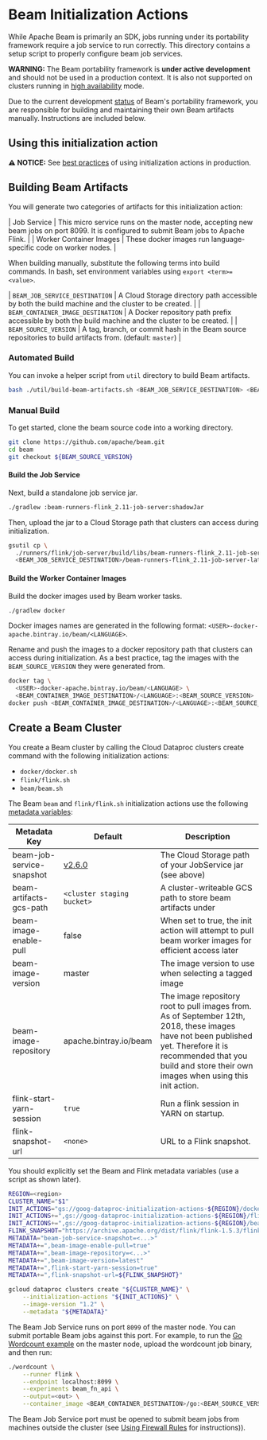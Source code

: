 # Beam Initialization Actions

While Apache Beam is primarily an SDK, jobs running under its portability
framework require a job service to run correctly.  This directory contains a
setup script to properly configure beam job services.

**WARNING:** The Beam portability framework is **under active development** and
should not be used in a production context.  It is also not supported on
clusters running in [high availability](https://cloud.google.com/dataproc/docs/concepts/configuring-clusters/high-availability) 
mode.

Due to the current development
[status](https://beam.apache.org/contribute/portability/#status) of Beam's
portability framework, you are responsible for building and maintaining their
own Beam artifacts manually. Instructions are included below.

## Using this initialization action

**:warning: NOTICE:** See [best practices](README.md#how-initialization-actions-are-used) of using initialization actions in production.

## Building Beam Artifacts

You will generate two categories of artifacts for this initialization action:

| Job Service | This micro service runs on the master node, accepting new beam jobs on port 8099.  It is configured to submit Beam jobs to Apache Flink. |
| Worker Container Images | These docker images run language-specific code on worker nodes. |

When building manually, substitute the following terms into build commands. In
bash, set environment variables using `export <term>=<value>`.

| `BEAM_JOB_SERVICE_DESTINATION` | A Cloud Storage directory path accessible by both the build machine and the cluster to be created. |
| `BEAM_CONTAINER_IMAGE_DESTINATION` | A Docker repository path prefix accessible by both the build machine and the cluster to be created. |
| `BEAM_SOURCE_VERSION` | A tag, branch, or commit hash in the Beam source repositories to build artifacts from. (default: `master`) |

### Automated Build

You can invoke a helper script from `util` directory to build Beam artifacts.

```bash
bash ./util/build-beam-artifacts.sh <BEAM_JOB_SERVICE_DESTINATION> <BEAM_CONTAINER_IMAGE_DESTINATION> [<BEAM_SOURCE_VERSION>]
```

### Manual Build

To get started, clone the beam source code into a working directory.

```bash
git clone https://github.com/apache/beam.git
cd beam
git checkout ${BEAM_SOURCE_VERSION}
```

#### Build the Job Service

Next, build a standalone job service jar.

```bash
./gradlew :beam-runners-flink_2.11-job-server:shadowJar
```

Then, upload the jar to a Cloud Storage path that clusters can access during
initialization.

```bash
gsutil cp \
  ./runners/flink/job-server/build/libs/beam-runners-flink_2.11-job-server-*-SNAPSHOT.jar \
  <BEAM_JOB_SERVICE_DESTINATION>/beam-runners-flink_2.11-job-server-latest-SNAPSHOT.jar
```

#### Build the Worker Container Images

Build the docker images used by Beam worker tasks.

```bash
./gradlew docker
```

Docker images names are generated in the following format:
`<USER>-docker-apache.bintray.io/beam/<LANGUAGE>`. 

Rename and push the images to a docker repository path that clusters can access
during initialization.  As a best practice, tag the images with the
`BEAM_SOURCE_VERSION` they were generated from.

```bash
docker tag \
  <USER>-docker-apache.bintray.io/beam/<LANGUAGE> \
  <BEAM_CONTAINER_IMAGE_DESTINATION>/<LANGUAGE>:<BEAM_SOURCE_VERSION>
docker push <BEAM_CONTAINER_IMAGE_DESTINATION>/<LANGUAGE>:<BEAM_SOURCE_VERSION>
```

## Create a Beam Cluster

You create a Beam cluster by calling the Cloud Dataproc clusters create command with the following initialization actions:

  - `docker/docker.sh`
  - `flink/flink.sh`
  - `beam/beam.sh`

The Beam `beam` and `flink/flink.sh` initialization actions use the following
[metadata variables](https://cloud.google.com/dataproc/docs/concepts/configuring-clusters/init-actions#passing_arguments_to_initialization_actions):

| Metadata Key | Default | Description |
| ------------ | ------- | ----------- |
| beam-job-service-snapshot | [v2.6.0](http://repo1.maven.org/maven2/org/apache/beam/beam-runners-flink_2.11-job-server/2.6.0/beam-runners-flink_2.11-job-server-2.6.0.jar) | The Cloud Storage path of your JobService jar (see above) |
| beam-artifacts-gcs-path | `<cluster staging bucket>` | A cluster-writeable GCS path to store beam artifacts under |
| beam-image-enable-pull | false | When set to true, the init action will attempt to pull beam worker images for efficient access later |
| beam-image-version | master | The image version to use when selecting a tagged image |
| beam-image-repository | apache.bintray.io/beam | The image repository root to pull images from. As of September 12th, 2018, these images have not been published yet.  Therefore it is recommended that you build and store their own images when using this init action. |
| flink-start-yarn-session | `true` | Run a flink session in YARN on startup. |
| flink-snapshot-url | `<none>` | URL to a Flink snapshot. |

You should explicitly set the Beam and Flink metadata variables (use a script as
shown later).

```bash
REGION=<region>
CLUSTER_NAME="$1"
INIT_ACTIONS="gs://goog-dataproc-initialization-actions-${REGION}/docker/docker.sh"
INIT_ACTIONS+=",gs://goog-dataproc-initialization-actions-${REGION}/flink/flink.sh"
INIT_ACTIONS+=",gs://goog-dataproc-initialization-actions-${REGION}/beam/beam.sh"
FLINK_SNAPSHOT="https://archive.apache.org/dist/flink/flink-1.5.3/flink-1.5.3-bin-hadoop28-scala_2.11.tgz"
METADATA="beam-job-service-snapshot=<...>"
METADATA+=",beam-image-enable-pull=true"
METADATA+=",beam-image-repository=<...>"
METADATA+=",beam-image-version=latest"
METADATA+=",flink-start-yarn-session=true"
METADATA+=",flink-snapshot-url=${FLINK_SNAPSHOT}"

gcloud dataproc clusters create "${CLUSTER_NAME}" \
    --initialization-actions "${INIT_ACTIONS}" \
    --image-version "1.2" \
    --metadata "${METADATA}"
```

The Beam Job Service runs on port `8099` of the master node. You can submit
portable Beam jobs against this port. For example, to run the [Go Wordcount
example](https://github.com/apache/beam/tree/master/sdks/go/examples/wordcount)
on the master node, upload the wordcount job binary, and then run:

```bash
./wordcount \
    --runner flink \
    --endpoint localhost:8099 \
    --experiments beam_fn_api \
    --output=<out> \
    --container_image <BEAM_CONTAINER_DESTINATION>/go:<BEAM_SOURCE_VERSION>
```

The Beam Job Service port must be opened to submit beam jobs from machines
outside the cluster (see [Using Firewall
Rules](https://cloud.google.com/vpc/docs/using-firewalls) for instructions)).
